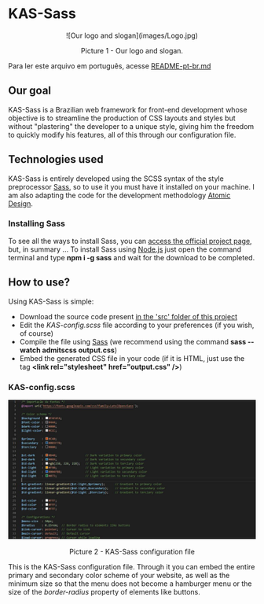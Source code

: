 # KAS-Sass

<p align="center">![Our logo and slogan](images/Logo.jpg)</p>
<p align="center">Picture 1 - Our logo and slogan.</p>

Para ler este arquivo em português, acesse [README-pt-br.md](README-pt-br.md)

## Our goal
KAS-Sass is a Brazilian web framework for front-end development whose objective is to streamline the production of CSS layouts and styles but without "plastering" the developer to a unique style, giving him the freedom to quickly modify his features, all of this through our configuration file.

## Technologies used
KAS-Sass is entirely developed using the SCSS syntax of the style preprocessor [Sass](https://sass-lang.com/), so to use it you must have it installed on your machine.
I am also adapting the code for the development methodology [Atomic Design](https://atomicdesign.bradfrost.com).

### Installing Sass
To see all the ways to install Sass, you can [access the official project page](https://sass-lang.com/install), but, in summary ...
To install Sass using [Node.js](https://nodejs.org/pt-br/) just open the command terminal and type <b>npm i -g sass</b> and wait for the download to be completed.

## How to use?
Using KAS-Sass is simple:
* Download the source code present [in the 'src' folder of this project](https://github.com/AlarmedEwe/KAS-Sass/src)
* Edit the <i>KAS-config.scss</i> file according to your preferences (if you wish, of course)
* Compile the file using [Sass](https://sass-lang.com/guide) (we recommend using the command <b>sass --watch admitscss output.css</b>)
* Embed the generated CSS file in your code (if it is HTML, just use the tag <b>&lt;link rel="stylesheet" href="output.css" /&gt;</b>)

### KAS-config.scss
![Arquivo de configurações](images/Config.jpg)
<p align="center">Picture 2 - KAS-Sass configuration file</p>

This is the KAS-Sass configuration file. Through it you can embed the entire primary and secondary color scheme of your website, as well as the minimum size so that the menu does not become a hamburger menu or the size of the <i>border-radius</i> property of elements like buttons.